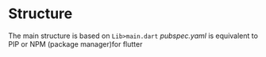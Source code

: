 # Structure 

The main structure is based on `Lib>main.dart`
*pubspec.yaml* is equivalent to PIP or NPM (package manager)for flutter
